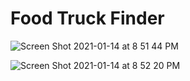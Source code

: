 # Food Truck Finder

![Screen Shot 2021-01-14 at 8 51 44 PM](https://user-images.githubusercontent.com/60681276/104675108-70b0dc00-56aa-11eb-9aba-07c8954638c9.png)

![Screen Shot 2021-01-14 at 8 52 20 PM](https://user-images.githubusercontent.com/60681276/104675502-44e22600-56ab-11eb-81e6-75fd11613983.png)


